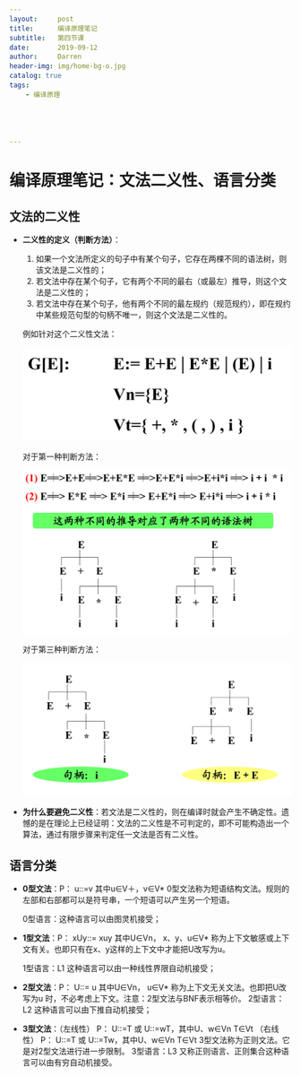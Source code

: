 ```yaml
---
layout:     post
title:      编译原理笔记
subtitle:   第四节课
date:       2019-09-12
author:     Darren
header-img: img/home-bg-o.jpg
catalog: true
tags:
    - 编译原理




---
```


# 编译原理笔记：文法二义性、语言分类

## 文法的二义性

- **二义性的定义（判断方法）**：

  1. 如果一个文法所定义的句子中有某个句子，它存在两棵不同的语法树，则该文法是二义性的；
  2. 若文法中存在某个句子，它有两个不同的最右（或最左）推导，则这个文法是二义性的；
  3. 若文法中存在某个句子，他有两个不同的最左规约（规范规约），即在规约中某些规范句型的句柄不唯一，则这个文法是二义性的。

  例如针对这个二义性文法：

  ![](https://raw.githubusercontent.com/ctttt1119/ctttt1119.github.io/master/img/bianyi-4-pic1.png)

  对于第一种判断方法：

  ![](https://raw.githubusercontent.com/ctttt1119/ctttt1119.github.io/master/img/bianyi-4-pic2.png)

  对于第三种判断方法：

  ![](https://raw.githubusercontent.com/ctttt1119/ctttt1119.github.io/master/img/bianyi-4-pic3.png)

- **为什么要避免二义性**：若文法是二义性的，则在编译时就会产生不确定性。遗憾的是在理论上已经证明：文法的二义性是不可判定的，即不可能构造出一个算法，通过有限步骤来判定任一文法是否有二义性。

## 语言分类

- **0型文法**：P： u::=v 其中u∈V＋，v∈V*
  0型文法称为短语结构文法。规则的左部和右部都可以是符号串，一个短语可以产生另一个短语。

  0型语言：这种语言可以由图灵机接受；

- **1型文法**：P： xUy::= xuy 其中U∈Vn， x、y、u∈V*
  称为上下文敏感或上下文有关。也即只有在x、y这样的上下文中才能把U改写为u。 

  1型语言：L1 这种语言可以由一种线性界限自动机接受；

- **2型文法**：P： U::= u 其中U∈Vn， u∈V*
  称为上下文无关文法。也即把U改写为u 时，不必考虑上下文。注意：2型文法与BNF表示相等价。
  2型语言：L2 这种语言可以由下推自动机接受；

- **3型文法**：（左线性） P： U::=T 或 U::=wT，其中U、w∈Vn T∈Vt
                  （右线性） P： U::=T 或 U::=Tw，其中U、w∈Vn T∈Vt
  3型文法称为正则文法。它是对2型文法进行进一步限制。
  3型语言：L3 又称正则语言、正则集合这种语言可以由有穷自动机接受。